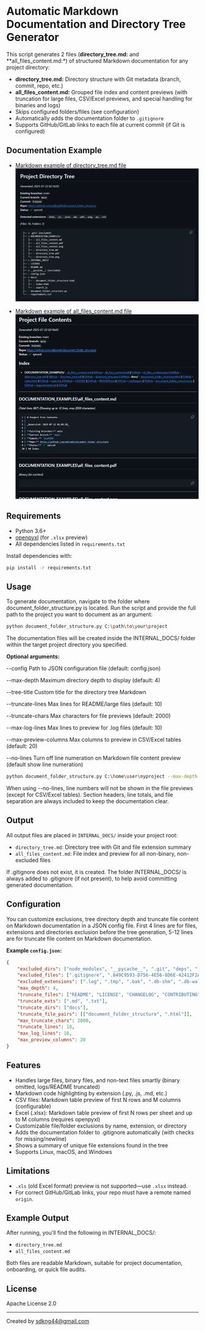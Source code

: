 # **Automatic Markdown Documentation and Directory Tree Generator**

This script generates 2 files (**directory_tree.md:** and **all_files_content.md:*) of structured Markdown documentation for any project directory:

- **directory_tree.md:** Directory structure with Git metadata (branch, commit, repo, etc.)
- **all_files_content.md:** Grouped file index and content previews (with truncation for large files, CSV/Excel previews, and special handling for binaries and logs)
- Skips configured folders/files (see configuration)
- Automatically adds the documentation folder to `.gitignore`
- Supports GitHub/GitLab links to each file at current commit (if Git is configured)


## Documentation Example

- [Markdown example of directory_tree.md file](/DOCUMENTATION_EXAMPLES/directory_tree.md)
![Preview](/DOCUMENTATION_EXAMPLES/directory_tree.png)


- [Markdown example of all_files_content.md file](/DOCUMENTATION_EXAMPLES/all_files_content.md)
![Preview](/DOCUMENTATION_EXAMPLES/all_files_content.png)


## Requirements

- Python 3.6+
- [openpyxl](https://pypi.org/project/openpyxl/) (for `.xlsx` preview)
- All dependencies listed in `requirements.txt`


Install dependencies with:

```sh
pip install -r requirements.txt
```

## Usage

To generate documentation, navigate to the folder where document_folder_structure.py is located.
Run the script and provide the full path to the project you want to document as an argument:

```sh
python document_folder_structure.py C:\path\to\your\project
```

The documentation files will be created inside the INTERNAL_DOCS/ folder within the target project directory you specified.


**Optional arguments:**

--config	Path to JSON configuration file (default: config.json)

--max-depth	Maximum directory depth to display (default: 4)

--tree-title	Custom title for the directory tree Markdown

--truncate-lines	Max lines for README/large files (default: 10)

--truncate-chars	Max characters for file previews (default: 2000)

--max-log-lines	Max lines to preview for .log files (default: 10)

--max-preview-columns	Max columns to preview in CSV/Excel tables (default: 20)

--no-lines	Turn off line numeration on Markdown file content preview (default show line numeration)


```sh
python document_folder_structure.py C:\home\user\myproject --max-depth 3 --truncate-lines 8 --max-preview-columns 15 --no-lines
```

When using --no-lines, line numbers will not be shown in the file previews (except for CSV/Excel tables).
Section headers, line totals, and file separation are always included to keep the documentation clear.


## Output

All output files are placed in `INTERNAL_DOCS/` inside your project root:

- `directory_tree.md`: Directory tree with Git and file extension summary
- `all_files_content.md`: File index and preview for all non-binary, non-excluded files

If .gitignore does not exist, it is created. The folder INTERNAL_DOCS/ is always added to .gitignore (if not present), to help avoid committing generated documentation.


## Configuration

You can customize exclusions, tree directory depth and truncate file content on Markdown documentation in a JSON config file.
First 4 lines are for files, extensions and directories exclusion before the tree generation, 5-12 lines are for truncate file content on Markdown documentation.

**Example `config.json`:**

```json
{
    "excluded_dirs": ["node_modules", "__pycache__", ".git", "deps", ".fingerprint", "build", "incremental"],
    "excluded_files": [".gitignore", ".849C9593-D756-4E56-8D6E-42412F2A707B"],
    "excluded_extensions": [".log", ".tmp", ".bak", ".db-shm", ".db-wal", ".npmrc", ".prettierignore", ".prettierrc"],
    "max_depth": 4,
    "truncate_files": ["README", "LICENSE", "CHANGELOG", "CONTRIBUTING", "SECURITY"],
    "truncate_exts": [".md", ".txt"],
    "truncate_dirs": ["docs"],
    "truncate_file_pairs": [["document_folder_structure", ".html"]],
    "max_truncate_chars": 2000,
    "truncate_lines": 10,
    "max_log_lines": 10,
	"max_preview_columns": 20
}
```


## Features

- Handles large files, binary files, and non-text files smartly (binary omitted, logs/README truncated)
- Markdown code highlighting by extension (.py, .js, .md, etc.)
- CSV files: Markdown table preview of first N rows and M columns (configurable)
- Excel (.xlsx): Markdown table preview of first N rows per sheet and up to M columns (requires openpyxl)
- Customizable file/folder exclusions by name, extension, or directory
- Adds the documentation folder to .gitignore automatically (with checks for missing/newline)
- Shows a summary of unique file extensions found in the tree
- Supports Linux, macOS, and Windows



## Limitations

- `.xls` (old Excel format) preview is not supported—use `.xlsx` instead.
- For correct GitHub/GitLab links, your repo must have a remote named `origin`.


## Example Output

After running, you'll find the following in INTERNAL_DOCS/:

- `directory_tree.md`
- `all_files_content.md`

Both files are readable Markdown, suitable for project documentation, onboarding, or quick file audits.


## License

Apache License 2.0

---

Created by sdkng44@gmail.com

